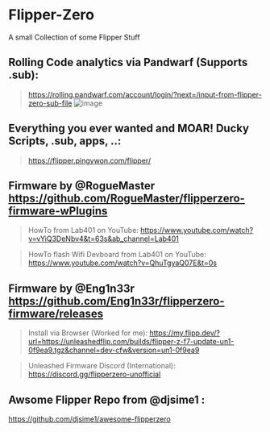 # Flipper-Zero
A small Collection of some Flipper Stuff

## Rolling Code analytics via Pandwarf (Supports .sub):
>https://rolling.pandwarf.com/account/login/?next=/input-from-flipper-zero-sub-file
![image](https://user-images.githubusercontent.com/75721917/194116443-1e706628-a2bd-40d1-914e-eab02887d809.png)




## Everything you ever wanted and MOAR! Ducky Scripts, .sub, apps, ..:
>https://flipper.pingywon.com/flipper/



## Firmware by @RogueMaster https://github.com/RogueMaster/flipperzero-firmware-wPlugins

>HowTo from Lab401 on YouTube:
https://www.youtube.com/watch?v=vYiQ3DeNbv4&t=63s&ab_channel=Lab401

>HowTo flash Wifi Devboard from Lab401 on YouTube:
https://www.youtube.com/watch?v=QhuTgyaQ07E&t=0s


## Firmware by @Eng1n33r https://github.com/Eng1n33r/flipperzero-firmware/releases
>Install via Browser (Worked for me):
https://my.flipp.dev/?url=https://unleashedflip.com/builds/flipper-z-f7-update-un1-0f9ea9.tgz&channel=dev-cfw&version=un1-0f9ea9

>Unleashed Firmware Discord (International):
https://discord.gg/flipperzero-unofficial



## Awsome Flipper Repo from @djsime1 :
https://github.com/djsime1/awesome-flipperzero
